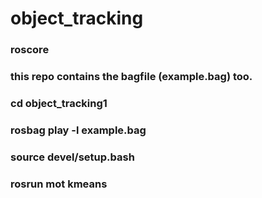 # object_tracking

### roscore

### this repo contains the bagfile (example.bag) too.

### cd object_tracking1

### rosbag play -l example.bag

### source devel/setup.bash

### rosrun mot kmeans
